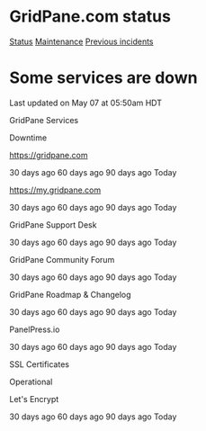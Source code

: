 # GridPane.com status

[](https://gridpane.com)

[Status](https://status.gridpane.com/)
[Maintenance](https://status.gridpane.com/maintenance)
[Previous incidents](https://status.gridpane.com/incidents)

# Some services are down

Last updated on May 07 at 05:50am HDT

GridPane Services

Downtime

https://gridpane.com

30 days ago
60 days ago
90 days ago
Today

https://my.gridpane.com

30 days ago
60 days ago
90 days ago
Today

GridPane Support Desk

30 days ago
60 days ago
90 days ago
Today

GridPane Community Forum

30 days ago
60 days ago
90 days ago
Today

GridPane Roadmap & Changelog

30 days ago
60 days ago
90 days ago
Today

PanelPress.io

30 days ago
60 days ago
90 days ago
Today

SSL Certificates

Operational

Let's Encrypt

30 days ago
60 days ago
90 days ago
Today

